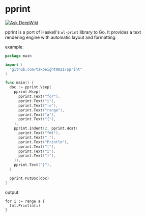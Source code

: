 # pprint

[![Ask DeepWiki](https://deepwiki.com/badge.svg)](https://deepwiki.com/takoeight0821/pprint)

pprint is a port of Haskell's `wl-print` library to Go.
It provides a text rendering engine with automatic layout and formatting.

example:
```go
package main

import (
  "github.com/takoeight0821/pprint"
)

func main() {
  doc := pprint.Vsep(
    pprint.Hsep(
      pprint.Text("for"),
      pprint.Text("i"),
      pprint.Text(":="),
      pprint.Text("range"),
      pprint.Text("a"),
      pprint.Text("{"),
    ),
    pprint.Indent(2, pprint.Hcat(
      pprint.Text("fmt"),
      pprint.Text("."),
      pprint.Text("Println"),
      pprint.Text("("),
      pprint.Text("i"),
      pprint.Text(")"),
    )),
    pprint.Text("}"),
  )

  pprint.PutDoc(doc)
}
```

output:
```
for i := range a {
  fmt.Println(i)
}
```